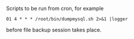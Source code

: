 Scripts to be run from cron, for example

    01 4 * * * /root/bin/dumpmysql.sh 2>&1 |logger

before file backup session takes place.
